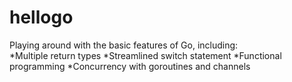 # hellogo

Playing around with the basic features of Go, including:  
*Multiple return types
*Streamlined switch statement
*Functional programming
*Concurrency with goroutines and channels
